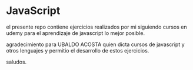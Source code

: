 # JavaScript
el presente repo contiene ejercicios realizados por mi siguiendo cursos en udemy para el aprendizaje de javascript lo mejor posible.

agradecimiento para UBALDO ACOSTA quien dicta cursos de javascript y otros lenguajes y permitio el desarrollo de estos ejercicios.

saludos.
